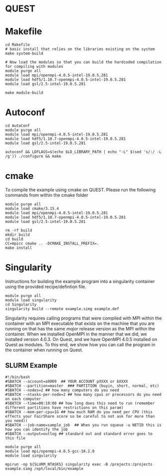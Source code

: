 # QUEST

# Makefile
```
cd Makefile
# basic install that relies on the libraries existing on the system
make system-build

# Now load the modules so that you can build the hardcoded compilation for compiling with modules
module purge all
module load mpi/openmpi-4.0.5-intel-19.0.5.281
module load hdf5/1.10.7-openmpi-4.0.5-intel-19.0.5.281
module load gsl/2.5-intel-19.0.5.281

make module-build
```

# Autoconf
```
cd AutoConf
module purge all
module load mpi/openmpi-4.0.5-intel-19.0.5.281
module load hdf5/1.10.7-openmpi-4.0.5-intel-19.0.5.281
module load gsl/2.5-intel-19.0.5.281

autoconf && LDFLAGS=$(echo $LD_LIBRARY_PATH | echo "-L" $(sed 's/:/ -L /g')) ./configure && make
```

# cmake
To compile the example using cmake on QUEST. Please run the following commands from within the cmake folder

```
module purge all
module load cmake/3.15.4 
module load mpi/openmpi-4.0.5-intel-19.0.5.281 
module load hdf5/1.10.7-openmpi-4.0.5-intel-19.0.5.281 
module load gsl/2.5-intel-19.0.5.281

rm -rf build
mkdir build
cd build
CC=mpicc cmake .. -DCMAKE_INSTALL_PREFIX=.
make install
```

# Singularity
Instructions for building the example program into a singularity container using the provided recipe/defintion file.

```
module purge all
module load singularity
cd Singularity
singularity build --remote example.simg example.def
```
Singularity requires calling programs that were compiled with MPI within the container with an MPI executable that exists on the machine
that you are running on that has the same *major* release version as the MPI within the container. When we installed OpenMPI in the manner that we did, we installed version 4.0.3. On Quest, and we have OpenMPI 4.0.5 installed on Quest as modules. To this end, we show how you can call the program in the container when running on Quest.

## SLURM Example
```
#!/bin/bash
#SBATCH --account=a9009  ## YOUR ACCOUNT pXXXX or bXXXX
#SBATCH --partition=master  ### PARTITION (buyin, short, normal, etc)
#SBATCH --nodes=2 ## how many computers do you need
#SBATCH --ntasks-per-node=2 ## how many cpus or processors do you need on each computer
#SBATCH --time=00:10:00 ## how long does this need to run (remember different partitions have restrictions on this param)
#SBATCH --mem-per-cpu=1G ## how much RAM do you need per CPU (this effects your FairShare score so be careful to not ask for more than you need))
#SBATCH --job-name=sample_job  ## When you run squeue -u NETID this is how you can identify the job
#SBATCH --output=outlog ## standard out and standard error goes to this file

module purge all
module load mpi/openmpi-4.0.5-gcc-10.2.0 
module load singularity

mpirun -np ${SLURM_NTASKS} singularity exec -B /projects:/projects example.simg /opt/local/bin/example
```
